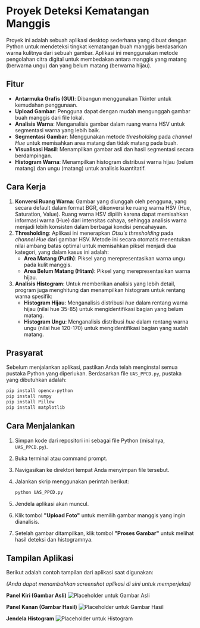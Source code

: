 # Proyek Deteksi Kematangan Manggis

Proyek ini adalah sebuah aplikasi desktop sederhana yang dibuat dengan Python untuk mendeteksi tingkat kematangan buah manggis berdasarkan warna kulitnya dari sebuah gambar. Aplikasi ini menggunakan metode pengolahan citra digital untuk membedakan antara manggis yang matang (berwarna ungu) dan yang belum matang (berwarna hijau).

## Fitur

* **Antarmuka Grafis (GUI)**: Dibangun menggunakan Tkinter untuk kemudahan penggunaan.
* **Upload Gambar**: Pengguna dapat dengan mudah mengunggah gambar buah manggis dari file lokal.
* **Analisis Warna**: Menganalisis gambar dalam ruang warna HSV untuk segmentasi warna yang lebih baik.
* **Segmentasi Gambar**: Menggunakan metode *thresholding* pada *channel Hue* untuk memisahkan area matang dan tidak matang pada buah.
* **Visualisasi Hasil**: Menampilkan gambar asli dan hasil segmentasi secara berdampingan.
* **Histogram Warna**: Menampilkan histogram distribusi warna hijau (belum matang) dan ungu (matang) untuk analisis kuantitatif.

## Cara Kerja

1.  **Konversi Ruang Warna**: Gambar yang diunggah oleh pengguna, yang secara default dalam format BGR, dikonversi ke ruang warna HSV (Hue, Saturation, Value). Ruang warna HSV dipilih karena dapat memisahkan informasi warna (Hue) dari intensitas cahaya, sehingga analisis warna menjadi lebih konsisten dalam berbagai kondisi pencahayaan.
2.  **Thresholding**: Aplikasi ini menerapkan *Otsu's thresholding* pada *channel Hue* dari gambar HSV. Metode ini secara otomatis menentukan nilai ambang batas optimal untuk memisahkan piksel menjadi dua kategori, yang dalam kasus ini adalah:
    * **Area Matang (Putih)**: Piksel yang merepresentasikan warna ungu pada kulit manggis.
    * **Area Belum Matang (Hitam)**: Piksel yang merepresentasikan warna hijau.
3.  **Analisis Histogram**: Untuk memberikan analisis yang lebih detail, program juga menghitung dan menampilkan histogram untuk rentang warna spesifik:
    * **Histogram Hijau**: Menganalisis distribusi *hue* dalam rentang warna hijau (nilai hue 35-85) untuk mengidentifikasi bagian yang belum matang.
    * **Histogram Ungu**: Menganalisis distribusi *hue* dalam rentang warna ungu (nilai hue 120-170) untuk mengidentifikasi bagian yang sudah matang.

## Prasyarat

Sebelum menjalankan aplikasi, pastikan Anda telah menginstal semua pustaka Python yang diperlukan. Berdasarkan file `UAS_PPCD.py`, pustaka yang dibutuhkan adalah:

```bash
pip install opencv-python
pip install numpy
pip install Pillow
pip install matplotlib
```

## Cara Menjalankan

1.  Simpan kode dari repositori ini sebagai file Python (misalnya, `UAS_PPCD.py`).
2.  Buka terminal atau command prompt.
3.  Navigasikan ke direktori tempat Anda menyimpan file tersebut.
4.  Jalankan skrip menggunakan perintah berikut:

    ```bash
    python UAS_PPCD.py
    ```

5.  Jendela aplikasi akan muncul.
6.  Klik tombol **"Upload Foto"** untuk memilih gambar manggis yang ingin dianalisis.
7.  Setelah gambar ditampilkan, klik tombol **"Proses Gambar"** untuk melihat hasil deteksi dan histogramnya.

## Tampilan Aplikasi

Berikut adalah contoh tampilan dari aplikasi saat digunakan:

*(Anda dapat menambahkan screenshot aplikasi di sini untuk memperjelas)*

**Panel Kiri (Gambar Asli)**
![Placeholder untuk Gambar Asli](https://via.placeholder.com/400x300.png?text=Upload+Gambar+Manggis+di+Sini)

**Panel Kanan (Gambar Hasil)**
![Placeholder untuk Gambar Hasil](https://via.placeholder.com/400x300.png?text=Hasil+Segmentasi+Warna)

**Jendela Histogram**
![Placeholder untuk Histogram](https://via.placeholder.com/600x300.png?text=Tampilan+Histogram+Hijau+dan+Ungu)
